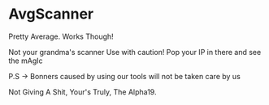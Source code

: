 # AvgScanner
Pretty Average. Works Though!

Not your grandma's scanner
Use with caution!
Pop your IP in there and see the mAgIc

P.S -> Bonners caused by using our tools will not be taken care by us

Not Giving A Shit,
Your's Truly,
The Alpha19.
